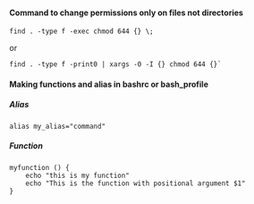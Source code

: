#### Command to change permissions only on files not directories

```
find . -type f -exec chmod 644 {} \;
```

or 

```
find . -type f -print0 | xargs -0 -I {} chmod 644 {}`
```

#### Making functions and alias in bashrc or bash_profile

##### Alias

```
alias my_alias="command"
```

##### Function

```
myfunction () {
    echo "this is my function"
    echo "This is the function with positional argument $1"
}
```

